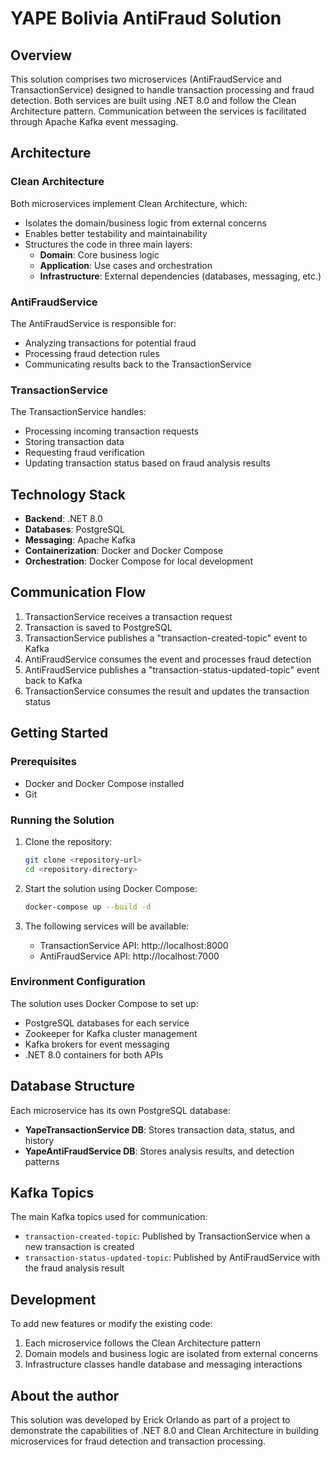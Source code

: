 # YAPE Bolivia AntiFraud Solution

## Overview

This solution comprises two microservices (AntiFraudService and TransactionService) designed to handle transaction processing and fraud detection. Both services are built using .NET 8.0 and follow the Clean Architecture pattern. Communication between the services is facilitated through Apache Kafka event messaging.

## Architecture

### Clean Architecture 

Both microservices implement Clean Architecture, which:

- Isolates the domain/business logic from external concerns
- Enables better testability and maintainability
- Structures the code in three main layers:
    - **Domain**: Core business logic
    - **Application**: Use cases and orchestration
    - **Infrastructure**: External dependencies (databases, messaging, etc.)

### AntiFraudService

The AntiFraudService is responsible for:

- Analyzing transactions for potential fraud
- Processing fraud detection rules
- Communicating results back to the TransactionService

### TransactionService

The TransactionService handles:

- Processing incoming transaction requests
- Storing transaction data
- Requesting fraud verification
- Updating transaction status based on fraud analysis results

## Technology Stack

- **Backend**: .NET 8.0
- **Databases**: PostgreSQL
- **Messaging**: Apache Kafka
- **Containerization**: Docker and Docker Compose
- **Orchestration**: Docker Compose for local development

## Communication Flow

1. TransactionService receives a transaction request
2. Transaction is saved to PostgreSQL
3. TransactionService publishes a "transaction-created-topic" event to Kafka
4. AntiFraudService consumes the event and processes fraud detection
5. AntiFraudService publishes a "transaction-status-updated-topic" event back to Kafka
6. TransactionService consumes the result and updates the transaction status

## Getting Started

### Prerequisites

- Docker and Docker Compose installed
- Git

### Running the Solution

1. Clone the repository:
   ```bash
   git clone <repository-url>
   cd <repository-directory>
   ```

2. Start the solution using Docker Compose:
   ```bash
   docker-compose up --build -d
   ```

3. The following services will be available:
    - TransactionService API: http://localhost:8000
    - AntiFraudService API: http://localhost:7000

### Environment Configuration

The solution uses Docker Compose to set up:
- PostgreSQL databases for each service
- Zookeeper for Kafka cluster management
- Kafka brokers for event messaging
- .NET 8.0 containers for both APIs

## Database Structure

Each microservice has its own PostgreSQL database:

- **YapeTransactionService DB**: Stores transaction data, status, and history
- **YapeAntiFraudService DB**: Stores analysis results, and detection patterns

## Kafka Topics

The main Kafka topics used for communication:

- `transaction-created-topic`: Published by TransactionService when a new transaction is created
- `transaction-status-updated-topic`: Published by AntiFraudService with the fraud analysis result

## Development

To add new features or modify the existing code:

1. Each microservice follows the Clean Architecture pattern
2. Domain models and business logic are isolated from external concerns
3. Infrastructure classes handle database and messaging interactions

## About the author
This solution was developed by Erick Orlando as part of a project to demonstrate the capabilities of .NET 8.0 and Clean Architecture in building microservices for fraud detection and transaction processing.